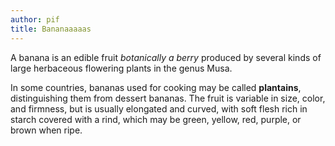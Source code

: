 ```yaml
---
author: pif
title: Bananaaaaas
---
```

A banana is an edible fruit _botanically a berry_ produced by several kinds
of large herbaceous flowering plants in the genus Musa.

In some countries, bananas used for cooking may be called **plantains**,
distinguishing them from dessert bananas. The fruit is variable in size, color,
and firmness, but is usually elongated and curved, with soft flesh rich in
starch covered with a rind, which may be green, yellow, red, purple, or brown
when ripe.
